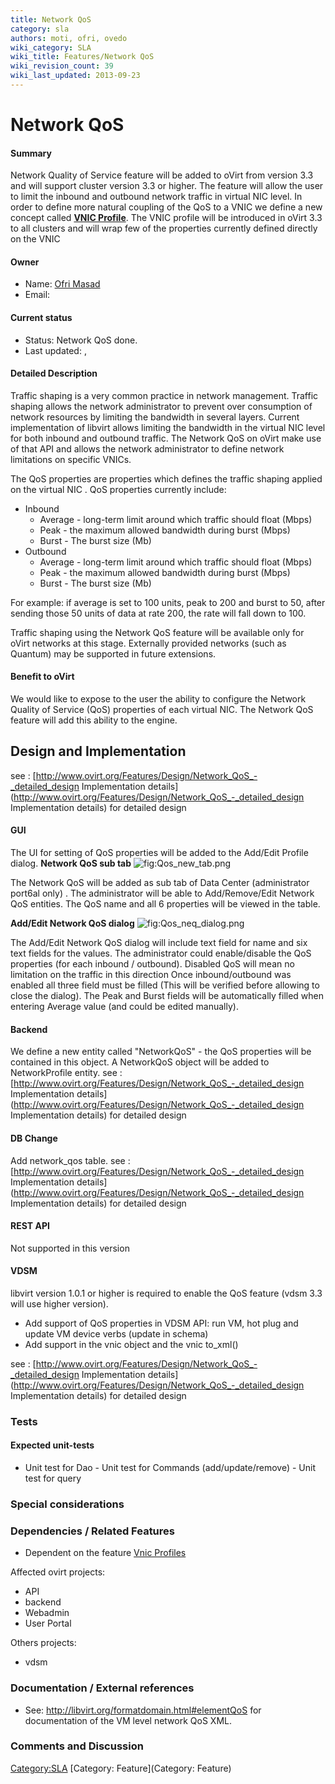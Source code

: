 ```yaml
---
title: Network QoS
category: sla
authors: moti, ofri, ovedo
wiki_category: SLA
wiki_title: Features/Network QoS
wiki_revision_count: 39
wiki_last_updated: 2013-09-23
---
```


# Network QoS

#### Summary

Network Quality of Service feature will be added to oVirt from version 3.3 and will support cluster version 3.3 or higher.
The feature will allow the user to limit the inbound and outbound network traffic in virtual NIC level.
In order to define more natural coupling of the QoS to a VNIC we define a new concept called **[VNIC Profile](Features/Vnic_Profiles)**. The VNIC profile will be introduced in oVirt 3.3 to all clusters and will wrap few of the properties currently defined directly on the VNIC

#### Owner

*   Name: [Ofri Masad](User:omasad)
*   Email: <omasad at redhat dot com>

#### Current status

*   Status: Network QoS done.
*   Last updated: ,

#### Detailed Description

Traffic shaping is a very common practice in network management. Traffic shaping allows the network administrator to prevent over consumption of network resources by limiting the bandwidth in several layers. Current implementation of libvirt allows limiting the bandwidth in the virtual NIC level for both inbound and outbound traffic. The Network QoS on oVirt make use of that API and allows the network administrator to define network limitations on specific VNICs.

The QoS properties are properties which defines the traffic shaping applied on the virtual NIC . QoS properties currently include:

*   Inbound
    -   Average - long-term limit around which traffic should float (Mbps)
    -   Peak - the maximum allowed bandwidth during burst (Mbps)
    -   Burst - The burst size (Mb)
*   Outbound
    -   Average - long-term limit around which traffic should float (Mbps)
    -   Peak - the maximum allowed bandwidth during burst (Mbps)
    -   Burst - The burst size (Mb)

For example: if average is set to 100 units, peak to 200 and burst to 50, after sending those 50 units of data at rate 200, the rate will fall down to 100.

Traffic shaping using the Network QoS feature will be available only for oVirt networks at this stage. Externally provided networks (such as Quantum) may be supported in future extensions.

#### Benefit to oVirt

We would like to expose to the user the ability to configure the Network Quality of Service (QoS) properties of each virtual NIC. The Network QoS feature will add this ability to the engine.

## Design and Implementation

see : [http://www.ovirt.org/Features/Design/Network_QoS_-_detailed_design Implementation details](http://www.ovirt.org/Features/Design/Network_QoS_-_detailed_design Implementation details) for detailed design

#### GUI

The UI for setting of QoS properties will be added to the Add/Edit Profile dialog.
 **Network QoS sub tab**
![](Qos_new_tab.png "fig:Qos_new_tab.png")

The Network QoS will be added as sub tab of Data Center (administrator port6al only) . The administrator will be able to Add/Remove/Edit Network QoS entities. The QoS name and all 6 properties will be viewed in the table.

**Add/Edit Network QoS dialog**
![](Qos_neq_dialog.png "fig:Qos_neq_dialog.png")

The Add/Edit Network QoS dialog will include text field for name and six text fields for the values.
The administrator could enable/disable the QoS properties (for each inbound / outbound). Disabled QoS will mean no limitation on the traffic in this direction
Once inbound/outbound was enabled all three field must be filled (This will be verified before allowing to close the dialog). The Peak and Burst fields will be automatically filled when entering Average value (and could be edited manually).

#### Backend

We define a new entity called "NetworkQoS" - the QoS properties will be contained in this object.
A NetworkQoS object will be added to NetworkProfile entity.
see : [http://www.ovirt.org/Features/Design/Network_QoS_-_detailed_design Implementation details](http://www.ovirt.org/Features/Design/Network_QoS_-_detailed_design Implementation details) for detailed design

#### DB Change

Add network_qos table.
see : [http://www.ovirt.org/Features/Design/Network_QoS_-_detailed_design Implementation details](http://www.ovirt.org/Features/Design/Network_QoS_-_detailed_design Implementation details) for detailed design

#### REST API

Not supported in this version

#### VDSM

libvirt version 1.0.1 or higher is required to enable the QoS feature (vdsm 3.3 will use higher version).

*   Add support of QoS properties in VDSM API: run VM, hot plug and update VM device verbs (update in schema)
*   Add support in the vnic object and the vnic to_xml()

see : [http://www.ovirt.org/Features/Design/Network_QoS_-_detailed_design Implementation details](http://www.ovirt.org/Features/Design/Network_QoS_-_detailed_design Implementation details) for detailed design

### Tests

#### Expected unit-tests

* Unit test for Dao - Unit test for Commands (add/update/remove) - Unit test for query

### Special considerations

### Dependencies / Related Features

*   Dependent on the feature [Vnic Profiles](/Features/Vnic_Profiles)

Affected ovirt projects:

*   API
*   backend
*   Webadmin
*   User Portal

Others projects:

*   vdsm

### Documentation / External references

*   See: <http://libvirt.org/formatdomain.html#elementQoS> for documentation of the VM level network QoS XML.

### Comments and Discussion

<Category:SLA> [Category: Feature](Category: Feature)
